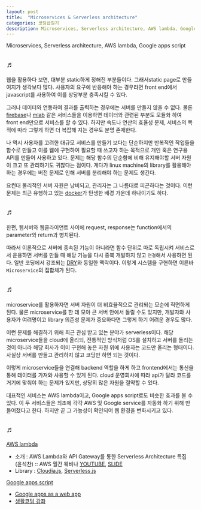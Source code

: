 ```yaml
---
layout: post
title:  "Microservices & Serverless architecture"
categories: 코딩삽질기
description: Microservices, Serverless architecture, AWS lambda, Google apps script
---
```


Microservices, Serverless architecture, AWS lambda, Google apps script

## ♬

웹을 활용하다 보면, 대부분 static하게 정해진 부분들이다. 그래서static page로 만들 여지가 생각보다 많다. 사용자의 요구에 반응해야 하는 경우라면 front end에서 javascript를 사용하여 이를 상당부분 충족시킬 수 있다. 

그러나 데이터와 연동하여 결과를 출력하는 경우에는 서버를 만들지 않을 수 없다. 물론 [firebase](https://firebase.google.com)나 [mlab](https://mlab.com/) 같은 서비스들을 이용하면 데이터와 관련된 부분도 모듈화 하여 front end만으로 서비스를 할 수 있다. 하지만 속도나 연산의 효율성 문제, 서비스의 목적에 따라 그렇게 하면 더 복잡해 지는 경우도 분명 존재한다. 

나 역시 사용자를 고려한 대규모 서비스를 만들기 보다는 단순하지만 반복적인 작업들을 함수로 만들고 이를 웹에 구현하여 필요할 때 쓰고자 하는 목적으로 개인 혹은 연구용 API를 만들어 사용하고 있다. 문제는 해당 함수의 단순함에 비해 유지해야할 서버 자원이 크고 또 관리하기도 귀찮다는 점이다. 게다가 linux machine의 library를 활용해야 하는 경우에는 버전 문제로 인해 서버를 분리해야 하는 문제도 생긴다. 

요컨대 물리적인 서버 자원은 낭비되고, 관리자는 그 나름대로 피곤하다는 것이다. 이런 문제는 최근 유행하고 있는 [docker](https://www.docker.com/)가 탄생한 배경 가운데 하나이기도 하다. 

## ♬

한편, 웹서버와 웹클라이언트 사이에 request, response는 function에서의 parameter와 return과 병치된다. 

따라서 이론적으로 서버에 종속된 기능이 아니라면 함수 단위로 따로 독립시켜 서비스로서 운용하면 서버를 만들 때 해당 기능을 다시 중복 개발하지 않고 `연결`해서 사용하면 된다. 일반 코딩에서 강조되는 [DRY](https://en.wikipedia.org/wiki/Don%27t_repeat_yourself)와 동일한 맥락이다. 이렇게 시스템을 구현하면 이른바 `Microservice`의 집합체가 된다. 


## ♬

microservice를 활용하자면 서버 자원이 더 비효율적으로 관리되는 모순에 직면하게 된다. 물론 microservice를 한 데 모아 큰 서버 안에서 돌릴 수도 있지만, 개발자와 사용자가 여려명이고 library 의존성 문제가 중요하다면 그렇게 하기 어려운 경우도 많다. 

이런 문제를 해결하기 위해 최근 관심 받고 있는 분야가 serverless이다. 해당 microservice들을 cloud에 올리되, 전통적인 방식처럼 OS를 설치하고 서버를 돌리는 것이 아니라 해당 회사가 이미 구현해 놓은 자원 위에 사용자는 코드만 올리는 형태이다. 사실상 서버를 만들고 관리하지 않고 코딩만 하면 되는 것이다. 

이렇게 microservice들을 연결해 backend 역할을 하게 하고 frontend에서는 통신을 통해 데이터를 가져와 사용할 수 있게 된다. cloud 운영회사에 따라 api가 달라 코드를 거기에 맞춰야 하는 문제가 있지만, 상당히 많은 자원을 절약할 수 있다. 

대표적인 서비스는 AWS lambda이고, Google apps script로도 비슷한 효과를 볼 수 있다. 이 두 서비스들은 최초에 각각 AWS 및 Google service를 자동화 하기 위해 만들어졌다고 한다. 하지만 곧 그 가능성이 확인되어 웹 환경을 변화시키고 있다. 


## ♬

[AWS lambda](https://aws.amazon.com/ko/lambda/details/)

* 소개 : AWS Lambda와 API Gateway를 통한 Serverless Architecture 특집 (윤석찬) :: AWS 월간 웨비나 [YOUTUBE](https://www.youtube.com/watch?v=pJNXS_BYEUU), [SLIDE](https://goo.gl/LMzDqv)
* Library : [Cloudia.js](https://claudiajs.com/), [Serverless.js](https://serverless.com/)

[Google apps script](https://developers.google.com/apps-script/)

* [Google apps as a web app](https://developers.google.com/apps-script/guides/web)
* [생활코딩 강좌](https://opentutorials.org/course/67/3843)

